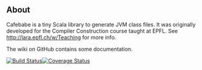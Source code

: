 About
-----

Cafebabe is a tiny Scala library to generate JVM class files. It was originally
developed for the Compiler Construction course taught at EPFL. See
http://lara.epfl.ch/w/Teaching for more info.

The wiki on GitHub contains some documentation.

[![Build Status](https://travis-ci.org/Trugath/cafebabe.png)](https://travis-ci.org/Trugath/cafebabe)[![Coverage Status](https://coveralls.io/repos/github/Trugath/cafebabe/badge.svg?branch=master)](https://coveralls.io/github/Trugath/cafebabe?branch=master)
